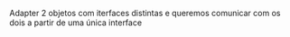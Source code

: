 Adapter
2 objetos com iterfaces distintas e queremos comunicar com os dois a partir de uma única interface
